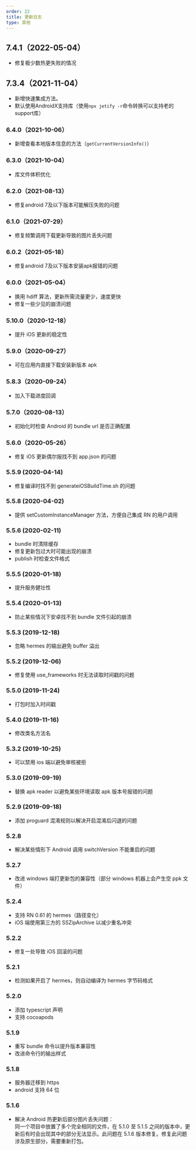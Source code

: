 ```yaml
---
order: 22
title: 更新日志
type: 其他
---
```


## 7.4.1（2022-05-04）

- 修复极少数热更失败的情况
  
## 7.3.4（2021-11-04）

- 新增快速集成方法。
- 默认使用AndroidX支持库（使用`npx jetify -r`命令转换可以支持老的support库）

### 6.4.0（2021-10-06）

- 新增查看本地版本信息的方法（`getCurrentVersionInfo()`）
### 6.3.0（2021-10-04）

- 库文件体积优化
### 6.2.0（2021-08-13）

- 修复android 7及以下版本可能解压失败的问题

### 6.1.0（2021-07-29）

- 修复频繁调用下载更新导致的图片丢失问题

### 6.0.2（2021-05-18）

- 修复android 7及以下版本安装apk报错的问题

### 6.0.0（2021-05-04）

- 换用 hdiff 算法，更新所需流量更少，速度更快
- 修复一些少见的崩溃问题
  
### 5.10.0（2020-12-18）

- 提升 iOS 更新的稳定性

### 5.9.0（2020-09-27）

- 可在应用内直接下载安装新版本 apk

### 5.8.3（2020-09-24）

- 加入下载进度回调

### 5.7.0（2020-08-13）

- 初始化时检查 Android 的 bundle url 是否正确配置

### 5.6.0（2020-05-26）

- 修复 iOS 更新偶尔报找不到 app.json 的问题

### 5.5.9 (2020-04-14)

- 修复编译时找不到 generateiOSBuildTime.sh 的问题

### 5.5.8 (2020-04-02)

- 提供 setCustomInstanceManager 方法，方便自己集成 RN 的用户调用

### 5.5.6 (2020-02-11)

- bundle 时清除缓存
- 修复更新包过大时可能出现的崩溃
- publish 时检查文件格式

### 5.5.5 (2020-01-18)

- 提升服务健壮性

### 5.5.4 (2020-01-13)

- 防止某些情况下安卓找不到 bundle 文件引起的崩溃

### 5.5.3 (2019-12-18)

- 忽略 hermes 的输出避免 buffer 溢出

### 5.5.2 (2019-12-06)

- 修复使用 use_frameworks 时无法读取时间戳的问题

### 5.5.0 (2019-11-24)

- 打包时加入时间戳

### 5.4.0 (2019-11-16)

- 修改类名方法名

### 5.3.2 (2019-10-25)

- 可以禁用 ios 端以避免审核被拒

### 5.3.0 (2019-09-19)

- 替换 apk reader 以避免某些环境读取 apk 版本号报错的问题

### 5.2.9 (2019-09-18)

- 添加 proguard 混淆规则以解决开启混淆后闪退的问题

### 5.2.8

- 解决某些情形下 Android 调用 switchVersion 不能重启的问题

### 5.2.7

- 改进 windows 端打更新包的兼容性（部分 windows 机器上会产生空 ppk 文件）

### 5.2.4

- 支持 RN 0.61 的 hermes（路径变化）
- iOS 端使用第三方的 SSZipArchive 以减少重名冲突

### 5.2.2

- 修复一处导致 iOS 回滚的问题

### 5.2.1

- 检测如果开启了 hermes，则自动编译为 hermes 字节码格式

### 5.2.0

- 添加 typescript 声明
- 支持 cocoapods

### 5.1.9

- 重写 bundle 命令以提升版本兼容性
- 改进命令行的输出样式

### 5.1.8

- 服务器迁移到 https
- android 支持 64 位

### 5.1.6

- 解决 Android 热更新后部分图片丢失问题：  
  同一个项目中放置了多个完全相同的文件，在 5.1.0 至 5.1.5 之间的版本中，更新后有时会出现其中的部分无法显示。此问题在 5.1.6 版本修复。修复此问题涉及原生部分，需要重新打包。
